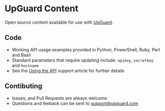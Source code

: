# UpGuard Content

Open source content available for use with [UpGuard](https://www.upguard.com).

## Code

* Working API usage examples provided in Python, PowerShell, Ruby, Perl and Bash
* Standard parameters that require updating include: `apikey`, `secretkey` and `hostname`
* See the [Using the API](https://support.scriptrock.com/upguard/using-the-api) support article for further details

## Contibuting

* Issues, and Pull Requests are always welcome.
* Questions and feeback can be sent to [support@upguard.com](mailto:support@upguard.com)
